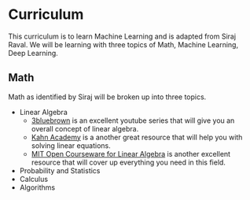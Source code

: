 # Curriculum


This curriculum is to learn Machine Learning and is adapted from Siraj Raval. We will be learning with three topics of Math,
Machine Learning, Deep Learning.


## Math

Math as identified by Siraj will be broken up into three topics.

- Linear Algebra
	- [3bluebrown](https://www.youtube.com/watch?v=fNk_zzaMoSs&list=PLZHQObOWTQDPD3MizzM2xVFitgF8hE_ab) is an excellent youtube series that will give you an overall concept of linear algebra.
	- [Kahn Academy](https://www.khanacademy.org/math/linear-algebra/) is a another great resource that will help you with solving linear equations.
	- [MIT Open Courseware for Linear Algebra](https://ocw.mit.edu/courses/mathematics/18-06-linear-algebra-spring-2010/readings/) is another excellent resource that will cover up everything you need in this field.
- Probability and Statistics
- Calculus
- Algorithms


